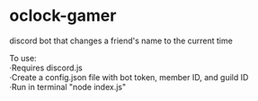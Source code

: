 # oclock-gamer
discord bot that changes a friend's name to the current time


To use:  
    ·Requires discord.js  
    ·Create a config.json file with bot token, member ID, and guild ID  
    ·Run in terminal "node index.js"